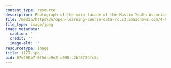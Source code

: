 ```yaml
---
content_type: resource
description: Photograph of the main facade of the Muslim Youth Association Center.
file: /media/https%3A/open-learning-course-data-rc.s3.amazonaws.com/4-615-the-architecture-of-cairo-spring-2002/07e496b70f5de9e2c098c2bf8774fc5c_1177.jpg
file_type: image/jpeg
image_metadata:
  caption: ''
  credit: ''
  image-alt: ''
resourcetype: Image
title: 1177.jpg
uid: 07e496b7-0f5d-e9e2-c098-c2bf8774fc5c
---
```

